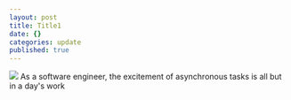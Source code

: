 ```yaml
---
layout: post
title: Title1
date: {}
categories: update
published: true
---
```




<img src="{{ site.baseurl }}/images/pic01.jpg">
As a software engineer, the excitement of asynchronous tasks is all but in a day's work

